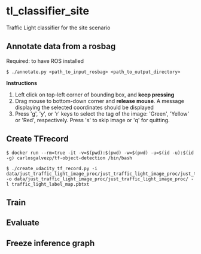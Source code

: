 # tl_classifier_site
Traffic Light classifier for the site scenario

## Annotate data from a rosbag
Required: to have ROS installed

    $ ./annotate.py <path_to_input_rosbag> <path_to_output_directory>

**Instructions**

1. Left click on top-left corner of bounding box, and **keep pressing**
2. Drag mouse to bottom-down corner and **release mouse**. A message
displaying the selected coordinates should be displayed
3. Press 'g', 'y', or 'r' keys to select the tag of the image: 'Green', 'Yellow'
or 'Red', respectively. Press 's' to skip image or 'q' for quitting.

## Create TFrecord

    $ docker run --rm=true -it -v=$(pwd):$(pwd) -w=$(pwd) -u=$(id -u):$(id -g) carlosgalvezp/tf-object-detection /bin/bash

    $ ./create_udacity_tf_record.py -i data/just_traffic_light_image_proc/just_traffic_light_image_proc/just_traffic_light_image_proc_annotations.csv -o data/just_traffic_light_image_proc/just_traffic_light_image_proc/ -l traffic_light_label_map.pbtxt 


## Train

## Evaluate

## Freeze inference graph
